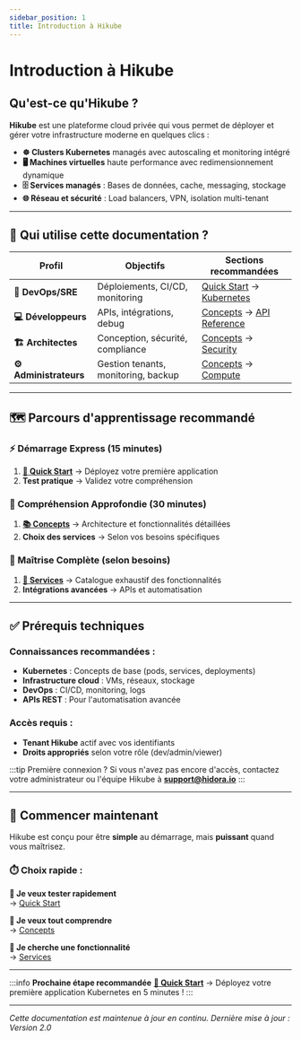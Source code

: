 ```yaml
---
sidebar_position: 1
title: Introduction à Hikube
---
```


# Introduction à Hikube

## **Qu'est-ce qu'Hikube ?**

**Hikube** est une plateforme cloud privée qui vous permet de déployer et gérer votre infrastructure moderne en quelques clics :

- **☸️ Clusters Kubernetes** managés avec autoscaling et monitoring intégré
- **🖥️ Machines virtuelles** haute performance avec redimensionnement dynamique
- **🗄️ Services managés** : Bases de données, cache, messaging, stockage
- **🌐 Réseau et sécurité** : Load balancers, VPN, isolation multi-tenant

---

## **👥 Qui utilise cette documentation ?**

| **Profil** | **Objectifs** | **Sections recommandées** |
|------------|---------------|----------------------------|
| **🔧 DevOps/SRE** | Déploiements, CI/CD, monitoring | [Quick Start](./quick-start.md) → [Kubernetes](../services/kubernetes/) |
| **💻 Développeurs** | APIs, intégrations, debug | [Concepts](./concepts.md) → [API Reference](../services/) |
| **🏗️ Architectes** | Conception, sécurité, compliance | [Concepts](./concepts.md) → [Security](../services/networking/) |
| **⚙️ Administrateurs** | Gestion tenants, monitoring, backup | [Concepts](./concepts.md) → [Compute](../services/compute/) |

---

## **🗺️ Parcours d'apprentissage recommandé**

### **⚡ Démarrage Express (15 minutes)**
1. **[🚀 Quick Start](./quick-start.md)** → Déployez votre première application
2. **Test pratique** → Validez votre compréhension

### **🧠 Compréhension Approfondie (30 minutes)** 
1. **[📚 Concepts](./concepts.md)** → Architecture et fonctionnalités détaillées
2. **Choix des services** → Selon vos besoins spécifiques

### **🔧 Maîtrise Complète (selon besoins)**
1. **[📖 Services](../services/)** → Catalogue exhaustif des fonctionnalités
2. **Intégrations avancées** → APIs et automatisation

---

## **✅ Prérequis techniques**

### **Connaissances recommandées :**
- **Kubernetes** : Concepts de base (pods, services, deployments)
- **Infrastructure cloud** : VMs, réseaux, stockage
- **DevOps** : CI/CD, monitoring, logs
- **APIs REST** : Pour l'automatisation avancée

### **Accès requis :**
- **Tenant Hikube** actif avec vos identifiants
- **Droits appropriés** selon votre rôle (dev/admin/viewer)

:::tip Première connexion ?
Si vous n'avez pas encore d'accès, contactez votre administrateur ou l'équipe Hikube à **support@hidora.io**
:::

---

## **🎯 Commencer maintenant**

Hikube est conçu pour être **simple** au démarrage, mais **puissant** quand vous maîtrisez.

### **⏱️ Choix rapide :**

<div style={{display: 'flex', gap: '20px', marginBottom: '20px'}}>

**🚀 Je veux tester rapidement**  
→ [Quick Start](./quick-start.md)

**🧠 Je veux tout comprendre**  
→ [Concepts](./concepts.md)

**📖 Je cherche une fonctionnalité**  
→ [Services](../services/)

</div>

---

:::info **Prochaine étape recommandée**
**[🚀 Quick Start](./quick-start.md)** → Déployez votre première application Kubernetes en 5 minutes !
:::

---

*Cette documentation est maintenue à jour en continu. Dernière mise à jour : Version 2.0* 